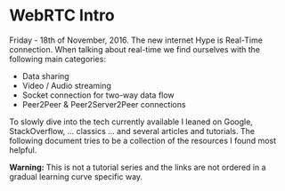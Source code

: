 # WebRTC Intro

Friday - 18th of November, 2016.
The new internet Hype is Real-Time connection. When talking about real-time we find ourselves with the following main categories:

- Data sharing
- Video / Audio streaming
- Socket connection for two-way data flow
- Peer2Peer & Peer2Server2Peer connections

To slowly dive into the tech currently available I leaned on Google, StackOverflow, ... classics ... and several articles and tutorials. The following document tries to be a collection of the resources I found most helpful.

**Warning:** This is not a tutorial series and the links are not ordered in a gradual learning curve specific way. 

## 